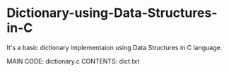 # Dictionary-using-Data-Structures-in-C
It's a basic dictionary implementaion using Data Structures in C language.

MAIN CODE: dictionary.c
CONTENTS: dict.txt
